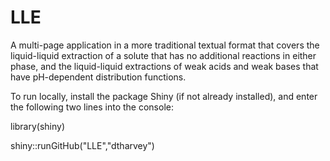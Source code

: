 # LLE
 
A multi-page application in a more traditional textual format that covers the liquid-liquid extraction of a solute that has no additional reactions in either phase, and the liquid-liquid extractions of weak acids and weak bases that have pH-dependent distribution functions.  

To run locally, install the package Shiny (if not already installed), and enter the following two lines into the console:

library(shiny)

shiny::runGitHub("LLE","dtharvey")
